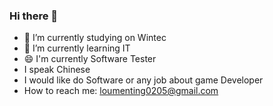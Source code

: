 ### Hi there 👋

- 🔭 I’m currently studying on Wintec
- 🌱 I’m currently learning IT
- 😄 I'm currently Software Tester
-  I speak Chinese
-  I would like do Software or any job about game Developer
-  How to reach me: loumenting0205@gmail.com
<!--
**ArinaLou/ArinaLou** is a ✨ _special_ ✨ repository because its `README.md` (this file) appears on your GitHub profile.

Here are some ideas to get you started:

- 👯 I’m looking to collaborate on ...
- 🤔 I’m looking for help with ...
- 💬 Ask me about ...
- 📫 How to reach me: ...
- 😄 Pronouns: ...
- ⚡ Fun fact: ...
-->
